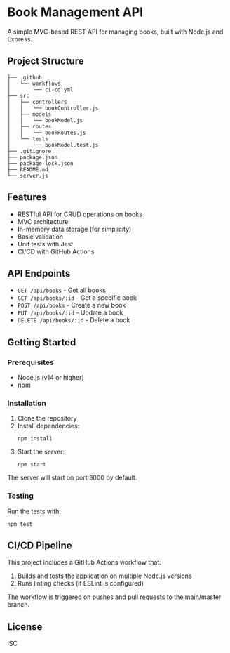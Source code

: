 # Book Management API

A simple MVC-based REST API for managing books, built with Node.js and Express.

## Project Structure

```
├── .github
│   └── workflows
│       └── ci-cd.yml
├── src
│   ├── controllers
│   │   └── bookController.js
│   ├── models
│   │   └── bookModel.js
│   ├── routes
│   │   └── bookRoutes.js
│   └── tests
│       └── bookModel.test.js
├── .gitignore
├── package.json
├── package-lock.json
├── README.md
└── server.js
```

## Features

- RESTful API for CRUD operations on books
- MVC architecture
- In-memory data storage (for simplicity)
- Basic validation
- Unit tests with Jest
- CI/CD with GitHub Actions

## API Endpoints

- `GET /api/books` - Get all books
- `GET /api/books/:id` - Get a specific book
- `POST /api/books` - Create a new book
- `PUT /api/books/:id` - Update a book
- `DELETE /api/books/:id` - Delete a book

## Getting Started

### Prerequisites

- Node.js (v14 or higher)
- npm

### Installation

1. Clone the repository
2. Install dependencies:
   ```
   npm install
   ```
3. Start the server:
   ```
   npm start
   ```
   
The server will start on port 3000 by default.

### Testing

Run the tests with:

```
npm test
```

## CI/CD Pipeline

This project includes a GitHub Actions workflow that:

1. Builds and tests the application on multiple Node.js versions
2. Runs linting checks (if ESLint is configured)

The workflow is triggered on pushes and pull requests to the main/master branch.

## License

ISC
